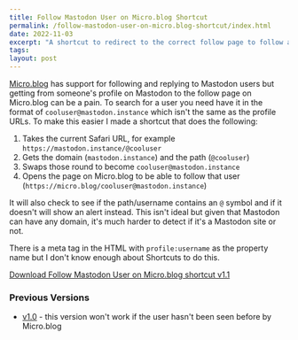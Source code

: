 ```yaml
---
title: Follow Mastodon User on Micro.blog Shortcut
permalink: /follow-mastodon-user-on-micro.blog-shortcut/index.html
date: 2022-11-03
excerpt: "A shortcut to redirect to the correct follow page to follow a Mastodon user on Micro.blog"
tags:
layout: post
---
```


[Micro.blog](https://micro.blog) has support for following and replying to Mastodon users but getting from someone's profile on Mastodon to the follow page on Micro.blog can be a pain. To search for a user you need have it in the format of `cooluser@mastodon.instance` which isn't the same as the profile URLs. To make this easier I made a shortcut that does the following:

1. Takes the current Safari URL, for example `https://mastodon.instance/@cooluser`
2. Gets the domain (`mastodon.instance`) and the path (`@cooluser`)
3. Swaps those round to become `cooluser@mastodon.instance`
4. Opens the page on Micro.blog to be able to follow that user (`https://micro.blog/cooluser@mastodon.instance`)

It will also check to see if the path/username contains an `@` symbol and if it doesn't will show an alert instead. This isn't ideal but given that Mastodon can have any domain, it's much harder to detect if it's a Mastodon site or not. 

There is a meta tag in the HTML with `profile:username` as the property name but I don't know enough about Shortcuts to do this.

[Download Follow Mastodon User on Micro.blog shortcut v1.1](https://www.icloud.com/shortcuts/fe47f7e4ed104f7dbb8202b49c3482c4)

### Previous Versions

- [v1.0](https://www.icloud.com/shortcuts/c055237a4b744d9eb5b120fe017b8356) - this version won't work if the user hasn't been seen before by Micro.blog